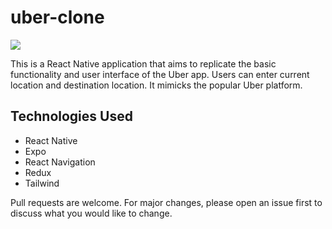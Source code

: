 # uber-clone

![](https://github.com/abu-git/uber-eats-clone/blob/main/assets/gif/uber-clone-demo.gif)

This is a React Native application that aims to replicate the basic functionality and user interface of the Uber app. Users can enter current location and destination location. It mimicks the popular Uber platform.

## Technologies Used
+ React Native
+ Expo
+ React Navigation
+ Redux
+ Tailwind

Pull requests are welcome. For major changes, please open an issue first to discuss what you would like to change.
